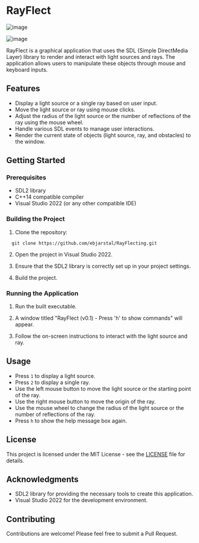 # RayFlect

![image](https://github.com/user-attachments/assets/deca477a-5e87-4b97-8ad8-050cc6406f0a)

![image](https://github.com/user-attachments/assets/b10f746b-006d-43c6-ae2a-0399fb51908d)

RayFlect is a graphical application that uses the SDL (Simple DirectMedia Layer) library to render and interact with light sources and rays. The application allows users to manipulate these objects through mouse and keyboard inputs.

## Features

- Display a light source or a single ray based on user input.
- Move the light source or ray using mouse clicks.
- Adjust the radius of the light source or the number of reflections of the ray using the mouse wheel.
- Handle various SDL events to manage user interactions.
- Render the current state of objects (light source, ray, and obstacles) to the window.

## Getting Started

### Prerequisites

- SDL2 library
- C++14 compatible compiler
- Visual Studio 2022 (or any other compatible IDE)

### Building the Project

1. Clone the repository:
```
  git clone https://github.com/ebjarstal/RayFlecting.git
```
2. Open the project in Visual Studio 2022.

3. Ensure that the SDL2 library is correctly set up in your project settings.

4. Build the project.

### Running the Application

1. Run the built executable.

2. A window titled "RayFlect (v0.1) - Press 'h' to show commands" will appear.

3. Follow the on-screen instructions to interact with the light source and ray.

## Usage

- Press `1` to display a light source.
- Press `2` to display a single ray.
- Use the left mouse button to move the light source or the starting point of the ray.
- Use the right mouse button to move the origin of the ray.
- Use the mouse wheel to change the radius of the light source or the number of reflections of the ray.
- Press `h` to show the help message box again.

## License

This project is licensed under the MIT License - see the [LICENSE](https://github.com/ebjarstal/RayFlecting/blob/master/LICENSE.txt) file for details.

## Acknowledgments

- SDL2 library for providing the necessary tools to create this application.
- Visual Studio 2022 for the development environment.

## Contributing

Contributions are welcome! Please feel free to submit a Pull Request.
